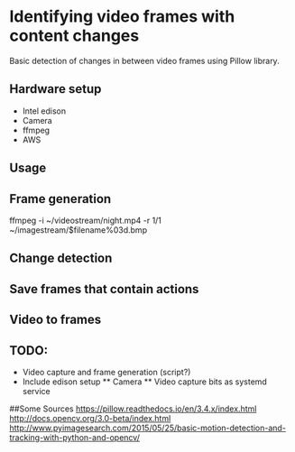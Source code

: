 # Identifying video frames with content changes

Basic detection of changes in between video frames using Pillow library.

## Hardware setup
* Intel edison
* Camera
* ffmpeg
* AWS

## Usage


## Frame generation
ffmpeg -i ~/videostream/night.mp4 -r 1/1 ~/imagestream/$filename%03d.bmp

## Change detection


## Save frames that contain actions


## Video to frames


## TODO:
* Video capture and frame generation (script?)
* Include edison setup
** Camera
** Video capture bits as systemd service

##Some Sources
https://pillow.readthedocs.io/en/3.4.x/index.html
http://docs.opencv.org/3.0-beta/index.html
http://www.pyimagesearch.com/2015/05/25/basic-motion-detection-and-tracking-with-python-and-opencv/



